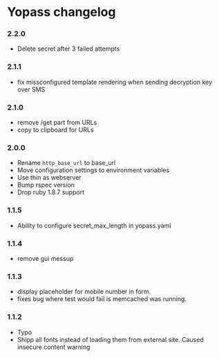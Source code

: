# Yopass changelog

### 2.2.0

* Delete secret after 3 failed attempts

### 2.1.1

* fix missconfigured template rendering when sending decryption key over SMS

### 2.1.0

* remove /get part from URLs
* copy to clipboard for URLs

### 2.0.0

* Rename `http_base_url` to base_url
* Move configuration settings to environment variables
* Use thin as webserver
* Bump rspec version
* Drop ruby 1.8.7 support

### 1.1.5
* Ability to configure secret_max_length in yopass.yaml

### 1.1.4
* remove gui messup

### 1.1.3

* display placeholder for mobile number in form.
* fixes bug where test would fail is memcached was running.

### 1.1.2

* Typo
* Shipp all fonts instead of loading them from external site. Caused insecure content warning
